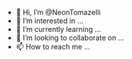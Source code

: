 - 👋 Hi, I’m @NeonTomazelli
- 👀 I’m interested in ...
- 🌱 I’m currently learning ...
- 💞️ I’m looking to collaborate on ...
- 📫 How to reach me ...

<!---
NeonTomazelli/NeonTomazelli is a ✨ special ✨ repository because its `README.md` (this file) appears on your GitHub profile.
You can click the Preview link to take a look at your changes.
--->
